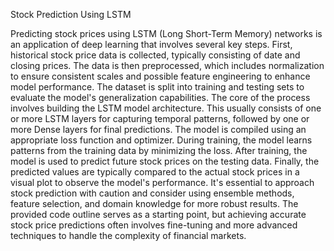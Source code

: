 Stock Prediction Using LSTM


Predicting stock prices using LSTM (Long Short-Term Memory) networks is an application of deep learning that involves several key steps. First, historical stock price data is collected, typically consisting of date and closing prices. The data is then preprocessed, which includes normalization to ensure consistent scales and possible feature engineering to enhance model performance. The dataset is split into training and testing sets to evaluate the model's generalization capabilities.
The core of the process involves building the LSTM model architecture. This usually consists of one or more LSTM layers for capturing temporal patterns, followed by one or more Dense layers for final predictions. The model is compiled using an appropriate loss function and optimizer. During training, the model learns patterns from the training data by minimizing the loss. After training, the model is used to predict future stock prices on the testing data.
Finally, the predicted values are typically compared to the actual stock prices in a visual plot to observe the model's performance. It's essential to approach stock prediction with caution and consider using ensemble methods, feature selection, and domain knowledge for more robust results. The provided code outline serves as a starting point, but achieving accurate stock price predictions often involves fine-tuning and more advanced techniques to handle the complexity of financial markets.
